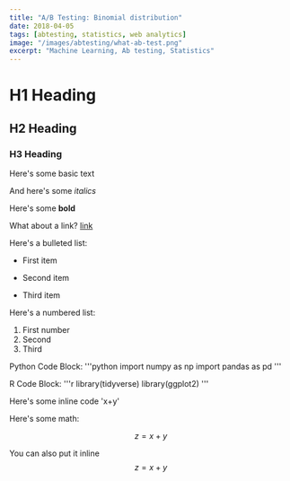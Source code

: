 ```yaml
---
title: "A/B Testing: Binomial distribution"
date: 2018-04-05
tags: [abtesting, statistics, web analytics]
image: "/images/abtesting/what-ab-test.png"
excerpt: "Machine Learning, Ab testing, Statistics"
---
```


# H1 Heading

## H2 Heading

### H3 Heading

Here's some basic text

And here's some *italics*

Here's some **bold**

What about a link? [link](https://github.com/statchaitya)

Here's a bulleted list:
* First item
+ Second item
- Third item

Here's a numbered list:
1. First number
2. Second
3. Third

Python Code Block:
'''python
	import numpy as np
	import pandas as pd
'''

R Code Block:
'''r
library(tidyverse)
library(ggplot2)
'''

Here's some inline code 'x+y'

Here's some math:

$$z=x+y$$

You can also put it inline $$z=x+y$$
